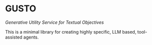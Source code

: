 # GUSTO

*Generative Utility Service for Textual Objectives*

This is a minimal library for creating highly specific, LLM based, tool-assisted agents.
